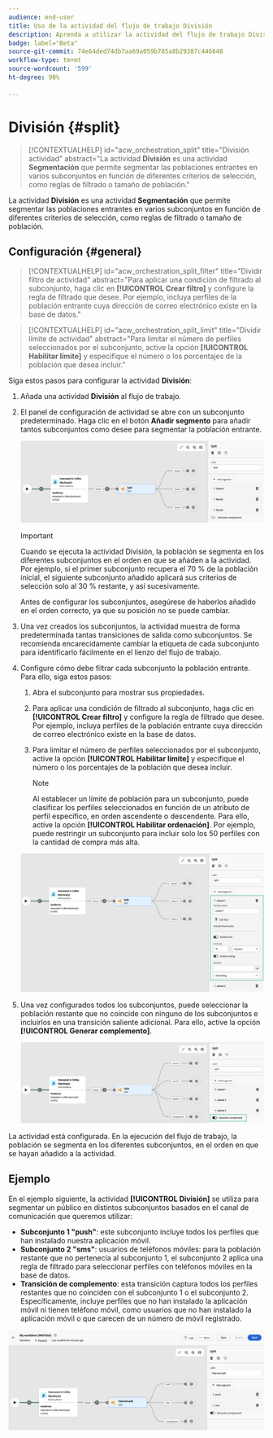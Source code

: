 ```yaml
---
audience: end-user
title: Uso de la actividad del flujo de trabajo División
description: Aprenda a utilizar la actividad del flujo de trabajo División
badge: label="Beta"
source-git-commit: 74e64ded74db7aa69a059b785a8b29387c446648
workflow-type: tm+mt
source-wordcount: '599'
ht-degree: 98%

---
```



# División {#split}

>[!CONTEXTUALHELP]
>id="acw_orchestration_split"
>title="División actividad"
>abstract="La actividad **División** es una actividad **Segmentación** que permite segmentar las poblaciones entrantes en varios subconjuntos en función de diferentes criterios de selección, como reglas de filtrado o tamaño de población."


La actividad **División** es una actividad **Segmentación** que permite segmentar las poblaciones entrantes en varios subconjuntos en función de diferentes criterios de selección, como reglas de filtrado o tamaño de población.

## Configuración {#general}

>[!CONTEXTUALHELP]
>id="acw_orchestration_split_filter"
>title="Dividir filtro de actividad"
>abstract="Para aplicar una condición de filtrado al subconjunto, haga clic en **[!UICONTROL Crear filtro]** y configure la regla de filtrado que desee. Por ejemplo, incluya perfiles de la población entrante cuya dirección de correo electrónico existe en la base de datos."

>[!CONTEXTUALHELP]
>id="acw_orchestration_split_limit"
>title="Dividir límite de actividad"
>abstract="Para limitar el número de perfiles seleccionados por el subconjunto, active la opción **[!UICONTROL Habilitar límite]** y especifique el número o los porcentajes de la población que desea incluir."


Siga estos pasos para configurar la actividad **División**:

1. Añada una actividad **División** al flujo de trabajo.

1. El panel de configuración de actividad se abre con un subconjunto predeterminado. Haga clic en el botón **Añadir segmento** para añadir tantos subconjuntos como desee para segmentar la población entrante.

   ![](../assets/workflow-split.png)

   >[!IMPORTANT]
   >
   >Cuando se ejecuta la actividad División, la población se segmenta en los diferentes subconjuntos en el orden en que se añaden a la actividad. Por ejemplo, si el primer subconjunto recupera el 70 % de la población inicial, el siguiente subconjunto añadido aplicará sus criterios de selección solo al 30 % restante, y así sucesivamente.
   >
   > Antes de configurar los subconjuntos, asegúrese de haberlos añadido en el orden correcto, ya que su posición no se puede cambiar.

1. Una vez creados los subconjuntos, la actividad muestra de forma predeterminada tantas transiciones de salida como subconjuntos. Se recomienda encarecidamente cambiar la etiqueta de cada subconjunto para identificarlo fácilmente en el lienzo del flujo de trabajo.

1. Configure cómo debe filtrar cada subconjunto la población entrante. Para ello, siga estos pasos:

   1. Abra el subconjunto para mostrar sus propiedades.

   1. Para aplicar una condición de filtrado al subconjunto, haga clic en **[!UICONTROL Crear filtro]** y configure la regla de filtrado que desee. Por ejemplo, incluya perfiles de la población entrante cuya dirección de correo electrónico existe en la base de datos.

   1. Para limitar el número de perfiles seleccionados por el subconjunto, active la opción **[!UICONTROL Habilitar límite]** y especifique el número o los porcentajes de la población que desea incluir.

      >[!NOTE]
      >
      >Al establecer un límite de población para un subconjunto, puede clasificar los perfiles seleccionados en función de un atributo de perfil específico, en orden ascendente o descendente. Para ello, active la opción **[!UICONTROL Habilitar ordenación]**. Por ejemplo, puede restringir un subconjunto para incluir solo los 50 perfiles con la cantidad de compra más alta.

   ![](../assets/workflow-split-subset.png)

1. Una vez configurados todos los subconjuntos, puede seleccionar la población restante que no coincide con ninguno de los subconjuntos e incluirlos en una transición saliente adicional. Para ello, active la opción **[!UICONTROL Generar complemento]**.

   ![](../assets/workflow-split-complement.png)

La actividad está configurada. En la ejecución del flujo de trabajo, la población se segmenta en los diferentes subconjuntos, en el orden en que se hayan añadido a la actividad.

## Ejemplo

En el ejemplo siguiente, la actividad **[!UICONTROL División]** se utiliza para segmentar un público en distintos subconjuntos basados en el canal de comunicación que queremos utilizar:

* **Subconjunto 1 &quot;push&quot;**: este subconjunto incluye todos los perfiles que han instalado nuestra aplicación móvil.
* **Subconjunto 2 &quot;sms&quot;**: usuarios de teléfonos móviles: para la población restante que no pertenecía al subconjunto 1, el subconjunto 2 aplica una regla de filtrado para seleccionar perfiles con teléfonos móviles en la base de datos.
* **Transición de complemento**: esta transición captura todos los perfiles restantes que no coinciden con el subconjunto 1 o el subconjunto 2. Específicamente, incluye perfiles que no han instalado la aplicación móvil ni tienen teléfono móvil, como usuarios que no han instalado la aplicación móvil o que carecen de un número de móvil registrado.

![](../assets/workflow-split-example.png)
